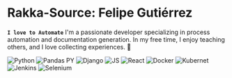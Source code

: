 # Rakka-Source: Felipe Gutiérrez
**`I love to Automate`**
 I'm a passionate developer specializing in process automation and documentation generation. In my free time, I enjoy teaching others, and I love collecting experiences. 🚀

<img alt="Python" src="https://cdn.jsdelivr.net/gh/devicons/devicon/icons/python/python-original-wordmark.svg" />
<img alt="Pandas PY" src="https://cdn.jsdelivr.net/gh/devicons/devicon/icons/pandas/pandas-original-wordmark.svg" />
<img alt="Django" src="https://cdn.jsdelivr.net/gh/devicons/devicon/icons/django/django-plain.svg" />
<img alt="JS" src="https://cdn.jsdelivr.net/gh/devicons/devicon/icons/javascript/javascript-original.svg" />
<img alt="React" src="https://cdn.jsdelivr.net/gh/devicons/devicon/icons/react/react-original-wordmark.svg" />
<img alt="Docker" src="https://cdn.jsdelivr.net/gh/devicons/devicon/icons/docker/docker-original-wordmark.svg" />
<img alt="Kubernet" src="https://cdn.jsdelivr.net/gh/devicons/devicon/icons/kubernetes/kubernetes-plain.svg" />
<img alt="Jenkins" src="https://cdn.jsdelivr.net/gh/devicons/devicon/icons/jenkins/jenkins-original.svg" />
<img alt="Selenium" src="https://cdn.jsdelivr.net/gh/devicons/devicon/icons/selenium/selenium-original.svg" />
       
          